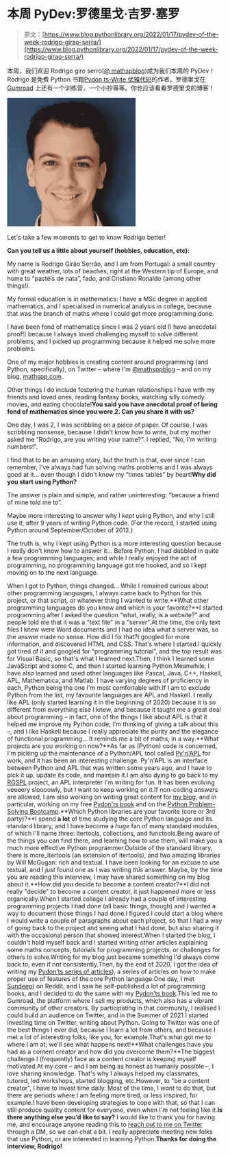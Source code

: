 # 本周 PyDev:罗德里戈·吉罗·塞罗

> 原文：[https://www.blog.pythonlibrary.org/2022/01/17/pydev-of-the-week-rodrigo-girao-serra/](https://www.blog.pythonlibrary.org/2022/01/17/pydev-of-the-week-rodrigo-girao-serra/)

本周，我们欢迎 Rodrigo giro serro([@ mathspblog](https://twitter.com/mathsppblog))成为我们本周的 PyDev！Rodrigo 是免费 Python 书籍[Pydon ts-Write 优雅代码](https://mathspp.gumroad.com/l/pydonts)的作者。罗德里戈在 [Gumroad](https://mathspp.gumroad.com/) 上还有一个训练营，一个小抄等等。你也应该看看罗德里戈的博客！

![Rodrigo](img/ea10d71975aea79f26855ff9c28d4089.png)

Let's take a few moments to get to know Rodrigo better!

**Can you tell us a little about yourself (hobbies, education, etc):**

My name is Rodrigo Girão Serrão, and I am from Portugal: a small country with great weather, lots of beaches, right at the Western tip of Europe, and home to “pastéis de nata”, fado, and Cristiano Ronaldo (among other things!).

My formal education is in mathematics: I have a MSc degree in applied mathematics, and I specialised in numerical analysis in college, because that was the branch of maths where I could get more programming done.

I have been fond of mathematics since I was 2 years old (I have anecdotal proof!) because I always loved challenging myself to solve different problems, and I picked up programming because it helped me solve more problems.

One of my major hobbies is creating content around programming (and Python, specifically), on Twitter – where I'm [@mathsppblog](https://twitter.com/mathsppblog) – and on my blog, [mathspp.com](http://mathspp.com/).

Other things I do include fostering the human relationships I have with my friends and loved ones, reading fantasy books, watching silly comedy movies, and eating chocolate!**You said you have anecdotal proof of being fond of mathematics since you were 2\. Can you share it with us?**

One day, I was 2, I was scribbling on a piece of paper. Of course, I was scribbling nonsense, because I didn't know how to write, but my mother asked me “Rodrigo, are you writing your name?”. I replied, “No, I'm writing numbers!”.

I find that to be an amusing story, but the truth is that, ever since I can remember, I've always had fun solving maths problems and I was always good at it... even though I didn't know my “times tables” by heart!**Why did you start using Python?**

The answer is plain and simple, and rather uninteresting: “because a friend of mine told me to”.

Maybe more interesting to answer why I *kept* using Python, and why I still use it, after 9 years of writing Python code. (For the record, I started using Python around September/October of 2012.)

The truth is, why I kept using Python is a more interesting question because I really don't know how to answer it... Before Python, I had dabbled in quite a few programming languages; and while I really enjoyed the act of programming, no programming language got me hooked, and so I kept moving on to the next language.

When I got to Python, things changed... While I remained curious about other programming languages, I always came back to Python for this project, or that script, or whatever thing I wanted to write.**What other programming languages do you know and which is your favorite?**I started programming after I asked the question “what, really, is a website?” and people told me that it was a "text file" in a "server".At the time, the only text files I knew were Word documents and I had no idea what a server was, so the answer made no sense. How did I fix that?I googled for more information, and discovered HTML and CSS. That's where I started.I quickly got tired of it and googled for “programming tutorial”, and the top result was for Visual Basic, so that's what I learned next.Then, I think I learned some JavaScript and some C, and then I started learning Python.Meanwhile, I have also learned and used other languages like Pascal, Java, C++, Haskell, APL, Mathematica, and Matlab. I have varying degrees of proficiency in each, Python being the one I'm most comfortable with.If I am to exclude Python from the list, my favourite languages are APL and Haskell. I really like APL (only started learning it in the beginning of 2020) because it is so different from everything else I knew, and because it taught me a great deal about programming – in fact, one of the things I like about APL is that it helped me improve my Python code; I'm thinking of giving a talk about this –, and I like Haskell because I really appreciate the purity and the elegance of functional programming... It reminds me a bit of maths, in a way.**What projects are you working on now?**As far as (Python) code is concerned, I'm picking up the maintenance of a Python/APL tool called [Py'n'APL](https://github.com/Dyalog/pynapl) for work, and it has been an interesting challenge. Py'n'APL is an interface between Python and APL that was written some years ago, and I have to pick it up, update its code, and maintain it.I am also dying to go back to my [RGSPL](https://github.com/RojerGS/RGSPL) project, an APL interpreter I'm writing for fun. It has been evolving veeeery sloooowly, but I want to keep working on it.If non-coding answers are allowed, I am also working on writing great content for [my blog](https://mathspp.com/blog), and in particular, working on my free [Pydon'ts book](https://gum.co/pydonts) and on the [Python Problem-Solving Bootcamp](https://gum.co/pythonbootcamp).**Which Python libraries are your favorite (core or 3rd party)?**I spend **a lot** of time studying the core Python language and its standard library, and I have become a *huge* fan of many standard modules, of which I'll name three: itertools, collections, and functools.Being aware of the things you can find there, and learning how to use them, will make you a much more effective Python programmer.Outside of the standard library, there is more_itertools (an extension of itertools), and two amazing libraries by Will McGugan: rich and textual. I have been looking for an excuse to use textual, and I *just* found one as I was writing *this* answer. Maybe, by the time you are reading this interview, I may have shared something on my blog about it.**How did you decide to become a content creator?**I did not really "decide" to become a content creator, it just happened more or less organically.When I started college I already had a couple of interesting programming projects I had done (all basic things, though) and I wanted a way to document those things I had done.I figured I could start a blog where I would write a couple of paragraphs about each project, so that I had a way of going back to the project and seeing what I had done, but also sharing it with the occasional person that showed interest.When I started the blog, I couldn't hold myself back and I started writing other articles explaining some maths concepts, tutorials for programming projects, or challenges for others to solve.Writing for my blog just became something I'd always come back to, even if not consistently.Then, by the end of 2020, I got the idea of writing my [Pydon'ts series of articles](https://mathspp.com/blog/pydonts)), a series of articles on how to make proper use of features of the core Python language.One day, I met [Sundeep](https://twitter.com/learn_byexample)) on Reddit, and I saw he self-published a lot of programming books, and I decided to do the same with my [Pydon'ts book](https://gum.co/pydonts).This led me to Gumroad, the platform where I sell my products, which also has a vibrant community of other creators. By participating in that community, I realised I could build an audience on Twitter, and in the Summer of 2021 I started investing time on Twitter, writing about Python. Going to Twitter was one of the best things I ever did, because I learn a lot from others, and because I met a lot of interesting folks, like you, for example.That's what got me to where I am at; we'll see what happens next!**What challenges have you had as a content creator and how did you overcome them?**The biggest challenge I (frequently) face as a content creator is keeping myself motivated.At my core – and I am being as honest as humanly possible –, I love sharing knowledge. That's why I always helped my classmates, tutored, led workshops, started blogging, etc.However, to "be a content creator", I have to invest time daily. Most of the time, I *want* to do that, but there are periods where I am feeling more tired, or less inspired, for example.I have been developing strategies to cope with that, so that I can still produce quality content for everyone, even when I'm not feeling like it.**Is there anything else you’d like to say?** I would like to thank you for having me, and encourage anyone reading this to [reach out to me on Twitter](https://twitter.com/mathsppblog) through a DM, so we can chat a bit. I really appreciate meeting new folks that use Python, or are interested in learning Python.**Thanks for doing the interview, Rodrigo!**